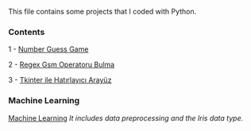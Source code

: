This file contains some projects that I coded with Python.

### Contents

1 - [Number Guess Game](https://github.com/samettyldrm/myprojects/blob/main/number-guess-game.py)

2 - [Regex Gsm Operatoru Bulma](https://github.com/samettyldrm/myprojects/blob/main/regex-gsm-operatoru-bul.py)

3 - [Tkinter ile Hatırlayıcı Arayüz](https://github.com/samettyldrm/myprojects/blob/main/tkinter-hatirlatici-arayuz.py)


### Machine Learning

[Machine Learning](https://github.com/samettyldrm/myprojects/tree/main/machine-learning) _It includes data preprocessing and the Iris data type._
